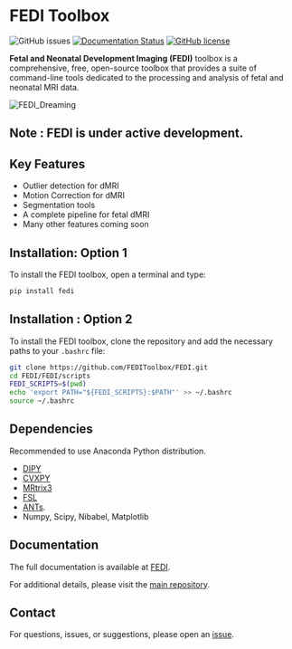 
#  FEDI Toolbox

![GitHub issues](https://img.shields.io/github/issues/FEDIToolbox/FEDI)
[![Documentation Status](https://readthedocs.org/projects/fedi/badge/?version=latest)](https://fedi.readthedocs.io/en/latest/)
[![GitHub license](https://img.shields.io/github/license/FEDIToolbox/FEDI)](https://github.com/FEDIToolbox/FEDI/blob/main/LICENSE)


**Fetal and Neonatal Development Imaging (FEDI)** toolbox is a comprehensive, free, open-source toolbox that provides a suite of command-line tools dedicated to the processing and analysis of fetal and neonatal MRI data.


![FEDI_Dreaming](https://github.com/FEDIToolbox/FEDI/assets/20087558/754a9d42-858f-4445-b25c-98354903f34a)



## Note : **FEDI** is under active development.

## Key Features
- Outlier detection for dMRI
- Motion Correction for dMRI
- Segmentation tools
- A complete pipeline for fetal dMRI
- Many other features coming soon

## Installation: Option 1
To install the FEDI toolbox, open a terminal and type:


```bash
pip install fedi
```


## Installation : Option 2
To install the FEDI toolbox, clone the repository and add the necessary paths to your `.bashrc` file:


```bash
git clone https://github.com/FEDIToolbox/FEDI.git
cd FEDI/FEDI/scripts
FEDI_SCRIPTS=$(pwd)
echo 'export PATH="${FEDI_SCRIPTS}:$PATH"' >> ~/.bashrc
source ~/.bashrc
```


## Dependencies
Recommended to use Anaconda Python distribution.
- [DIPY](https://dipy.org/)
- [CVXPY](http://www.cvxpy.org/)
- [MRtrix3](https://www.mrtrix.org/)
- [FSL](https://fsl.fmrib.ox.ac.uk/fsl/fslwiki/FslInstallation)
- [ANTs](https://github.com/ANTsX/ANTs).
- Numpy, Scipy, Nibabel, Matplotlib

## Documentation
The full documentation is available at [FEDI](https://fedi.readthedocs.io).

For additional details, please visit the [main repository](https://github.com/FEDIToolbox/FEDI).

## Contact
For questions, issues, or suggestions, please open an [issue](https://github.com/FEDIToolbox/FEDI/issues).
